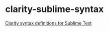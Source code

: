 # clarity-sublime-syntax
[Clarity syntax definitions for Sublime Text](https://medium.com/@nikosbaxevanis/clarity-syntax-definitions-for-sublime-text-fa7cad5b2a70)
